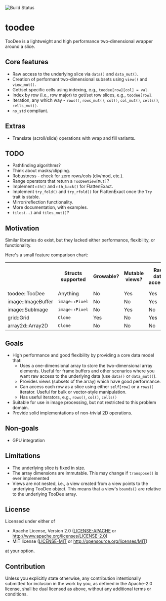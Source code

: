 ![Build Status](https://github.com/antonmarsden/toodee/workflows/Test/badge.svg)

# toodee

TooDee is a lightweight and high performance two-dimensional wrapper around a slice.

## Core features

- Raw access to the underlying slice via `data()` and `data_mut()`.
- Creation of performant two-dimensional subsets using `view()` and `view_mut()`.
- Get/set specific cells using indexing, e.g., `toodee[row][col] = val`.
- Index by row (i.e., row major) to get/set row slices, e.g., `toodee[row]`.
- Iteration, any which way - `rows()`, `rows_mut()`, `col()`, `col_mut()`, `cells()`, `cells_mut()`.
- `no_std` compliant.

## Extras

- Translate (scroll/slide) operations with wrap and fill variants.

## TODO

- Pathfinding algorithms?
- Think about masks/clipping.
- Robustness - check for zero rows/cols (div/mod, etc.).
- Range operators that return a `TooDeeView[Mut]`?
- Implement `nth()` and `nth_back()` for FlattenExact.
- Implement `try_fold()` and `try_rfold()` for FlattenExact once the `Try` trait is stable.
- Mirror/reflection functionality.
- More documentation, with examples.
- `tiles(..)` and `tiles_mut()`?

## Motivation

Similar libraries do exist, but they lacked either performance, flexibility, or functionality. 

Here's a small feature comparison chart:

<table>
  <tr><th></th><th>Structs supported</th><th>Growable?</th><th>Mutable views?</th><th>Raw data access?</th><th>Iterate over row slices?</th><th>Safe/checked access?</tr>
  <tr><td>toodee::TooDee</td><td>Anything</td><td>No</td><td>Yes</td><td>Yes</td><td>Yes</td><td>No</td></tr>
  <tr><td>image::ImageBuffer</td><td><code>image::Pixel</code></td><td>No</td><td>No</td><td>Yes</td><td>No</td><td>No</td></tr>
  <tr><td>image::SubImage</td><td><code>image::Pixel</code></td><td>No</td><td>Yes</td><td>No</td><td>No</td><td>No</td></tr>
  <tr><td>grid::Grid</td><td><code>Clone</code></td><td>Yes</td><td>No</td><td>Yes</td><td>Yes</td><td>Yes</td></tr>
  <tr><td>array2d::Array2D</td><td><code>Clone</code></td><td>No</td><td>No</td><td>No</td><td>No</td><td>Yes</td></tr>
</table>

## Goals
 
- High performance and good flexibility by providing a core data model that:
    - Uses a one-dimensional array to store the two-dimensional array elements. Useful for frame buffers and
      other scenarios where you want raw access to the underlying data (use `data()` or `data_mut()`).
    - Provides views (subsets of the array) which have good performance.
    - Can access each row as a slice using either `self[row]` or a `rows()` iterator. Useful for bulk or vector-style manipulation.
    - Has useful iterators, e.g., `rows()`, `col()`, `cells()`
- Suitable for use in image processing, but not restricted to this problem domain.
- Provide solid implementations of non-trivial 2D operations.

## Non-goals
 
- GPU integration

## Limitations

- The underlying slice is fixed in size.
- The array dimensions are immutable. This may change if `transpose()` is ever implemented
- Views are not nested, i.e., a view created from a view points to the
   underlying TooDee object. This means that a view's `bounds()` are relative
   to the underlying TooDee array.

## License

Licensed under either of

 * Apache License, Version 2.0
   ([LICENSE-APACHE](LICENSE-APACHE) or http://www.apache.org/licenses/LICENSE-2.0)
 * MIT license
   ([LICENSE-MIT](LICENSE-MIT) or http://opensource.org/licenses/MIT)

at your option.

## Contribution

Unless you explicitly state otherwise, any contribution intentionally submitted
for inclusion in the work by you, as defined in the Apache-2.0 license, shall be
dual licensed as above, without any additional terms or conditions.
